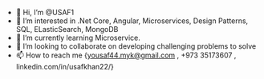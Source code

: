 - 👋 Hi, I’m @USAF1
- 👀 I’m interested in .Net Core, Angular, Microservices, Design Patterns, SQL, ELasticSearch, MongoDB 
- 🌱 I’m currently learning Microservice.
- 💞️ I’m looking to collaborate on developing challenging problems to solve
- 📫 How to reach me {yousaf44.myk@gmail.com , +973 35173607 , linkedin.com/in/usafkhan22/}


